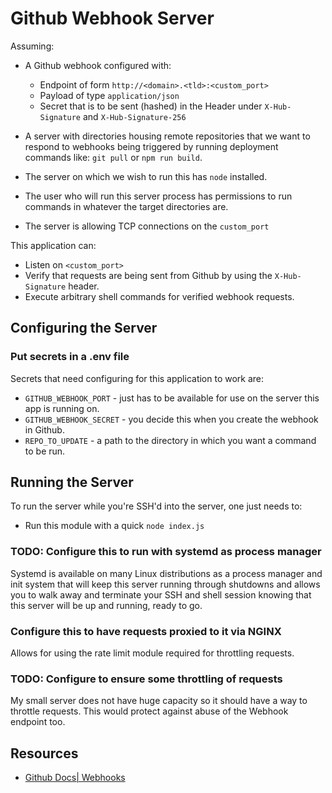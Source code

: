 # Github Webhook Server

Assuming:

- A Github webhook configured with:
  - Endpoint of form `http://<domain>.<tld>:<custom_port>`
  - Payload of type `application/json`
  - Secret that is to be sent (hashed) in the Header under `X-Hub-Signature` and `X-Hub-Signature-256`

- A server with directories housing remote repositories that we want to 
  respond to webhooks being triggered by running deployment commands like:
  `git pull` or `npm run build`.

- The server on which we wish to run this has `node` installed.
- The user who will run this server process has permissions to run commands
 in whatever the target directories are.
- The server is allowing TCP connections on the `custom_port`

This application can:

- Listen on `<custom_port>`
- Verify that requests are being sent from Github by using the `X-Hub-Signature` header.
- Execute arbitrary shell commands for verified webhook requests.

## Configuring the Server

### Put secrets in a .env file

Secrets that need configuring for this application to work are:

- `GITHUB_WEBHOOK_PORT` - just has to be available for use on the server this app is running on.
- `GITHUB_WEBHOOK_SECRET` - you decide this when you create the webhook in Github.
- `REPO_TO_UPDATE` - a path to the directory in which you want a command
 to be run.

## Running the Server

To run the server while you're SSH'd into the server, one just needs to:

- Run this module with a quick `node index.js`

### TODO: Configure this to run with systemd as process manager

Systemd is available on many Linux distributions as a process manager and init system that will keep this server running through shutdowns and allows you to walk away and terminate your SSH and shell session knowing that this server will be up and running, ready to go.

### Configure this to have requests proxied to it via NGINX

Allows for using the rate limit module required for throttling requests.

### TODO: Configure to ensure some throttling of requests

My small server does not have huge capacity so it should have a way to throttle requests. This would protect against abuse of the Webhook endpoint too.

## Resources

- [Github Docs| Webhooks](https://docs.github.com/en/free-pro-team@latest/developers/webhooks-and-events/securing-your-webhooks)
